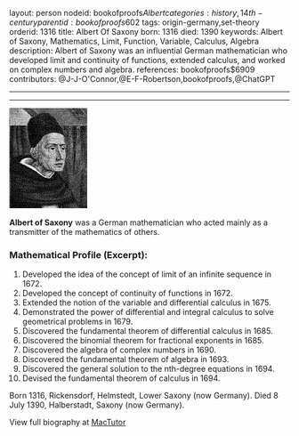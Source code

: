 layout: person
nodeid: bookofproofs$Albert
categories: history,14th-century
parentid: bookofproofs$602
tags: origin-germany,set-theory
orderid: 1316
title: Albert Of Saxony
born: 1316
died: 1390
keywords: Albert of Saxony, Mathematics, Limit, Function, Variable, Calculus, Algebra
description: Albert of Saxony was an influential German mathematician who developed limit and continuity of functions, extended calculus, and worked on complex numbers and algebra.
references: bookofproofs$6909
contributors: @J-J-O'Connor,@E-F-Robertson,bookofproofs,@ChatGPT

---



---

![Albert.jpg](https://github.com/bookofproofs/bookofproofs.github.io/blob/main/_sources/_assets/images/portraits/Albert.jpg?raw=true)

**Albert of Saxony** was a German mathematician who acted mainly as a transmitter of the mathematics of others.

### Mathematical Profile (Excerpt):
1. Developed the idea of the concept of limit of an infinite sequence in 1672.
2. Developed the concept of continuity of functions in 1672.
3. Extended the notion of the variable and differential calculus in 1675.
4. Demonstrated the power of differential and integral calculus to solve geometrical problems in 1679.
5. Discovered the fundamental theorem of differential calculus in 1685.
6. Discovered the binomial theorem for fractional exponents in 1685.
7. Discovered the algebra of complex numbers in 1690.
8. Discovered the fundamental theorem of algebra in 1693.
9. Discovered the general solution to the nth-degree equations in 1694.
10. Devised the fundamental theorem of calculus in 1694.

Born 1316, Rickensdorf, Helmstedt, Lower Saxony (now Germany). Died 8 July 1390, Halberstadt, Saxony (now Germany).

View full biography at [MacTutor](https://mathshistory.st-andrews.ac.uk/Biographies/Albert/)
